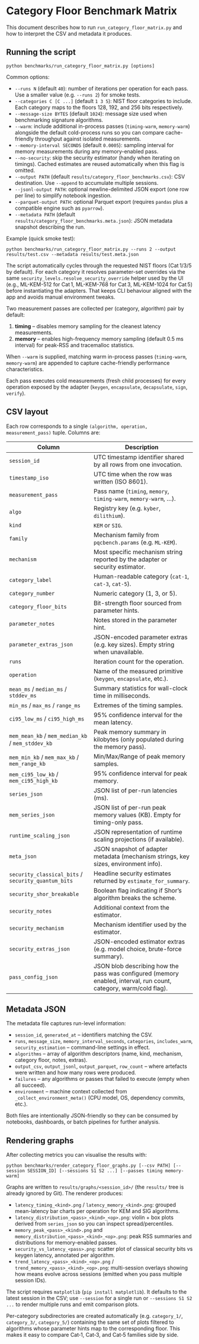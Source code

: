 # Category Floor Benchmark Matrix

This document describes how to run `run_category_floor_matrix.py` and how to interpret the CSV and metadata it produces.

## Running the script

```
python benchmarks/run_category_floor_matrix.py [options]
```

Common options:
- `--runs N` (default `40`): number of iterations per operation for each pass. Use a smaller value (e.g. `--runs 2`) for smoke tests.
- `--categories C [C ...]` (default `1 3 5`): NIST floor categories to include. Each category maps to the floors 128, 192, and 256 bits respectively.
- `--message-size BYTES` (default `1024`): message size used when benchmarking signature algorithms.
- `--warm`: include additional in-process passes (`timing-warm`, `memory-warm`) alongside the default cold-process runs so you can compare cache-friendly throughput against isolated measurements.
- `--memory-interval SECONDS` (default `0.0005`): sampling interval for memory measurements during any memory-enabled pass.
- `--no-security`: skip the security estimator (handy when iterating on timings). Cached estimates are reused automatically when this flag is omitted.
- `--output PATH` (default `results/category_floor_benchmarks.csv`): CSV destination. Use `--append` to accumulate multiple sessions.
- `--jsonl-output PATH`: optional newline-delimited JSON export (one row per line) to simplify notebook ingestion.
- `--parquet-output PATH`: optional Parquet export (requires `pandas` plus a compatible engine such as `pyarrow`).
- `--metadata PATH` (default `results/category_floor_benchmarks.meta.json`): JSON metadata snapshot describing the run.

Example (quick smoke test):
```
python benchmarks/run_category_floor_matrix.py --runs 2 --output results/test.csv --metadata results/test.meta.json
```

The script automatically cycles through the requested NIST floors (Cat 1/3/5 by default). For each category it resolves parameter-set overrides via the same `security_levels.resolve_security_override` helper used by the UI (e.g., ML-KEM-512 for Cat 1, ML-KEM-768 for Cat 3, ML-KEM-1024 for Cat 5) before instantiating the adapters. That keeps CLI behaviour aligned with the app and avoids manual environment tweaks.

Two measurement passes are collected per (category, algorithm) pair by default:
1. **timing** – disables memory sampling for the cleanest latency measurements.
2. **memory** – enables high-frequency memory sampling (default 0.5 ms interval) for peak-RSS and tracemalloc statistics.

When `--warm` is supplied, matching warm in-process passes (`timing-warm`, `memory-warm`) are appended to capture cache-friendly performance characteristics.

Each pass executes cold measurements (fresh child processes) for every operation exposed by the adapter (`keygen`, `encapsulate`, `decapsulate`, `sign`, `verify`).

## CSV layout

Each row corresponds to a single `(algorithm, operation, measurement_pass)` tuple. Columns are:

| Column | Description |
| --- | --- |
| `session_id` | UTC timestamp identifier shared by all rows from one invocation. |
| `timestamp_iso` | UTC time when the row was written (ISO 8601). |
| `measurement_pass` | Pass name (`timing`, `memory`, `timing-warm`, `memory-warm`, …). |
| `algo` | Registry key (e.g. `kyber`, `dilithium`). |
| `kind` | `KEM` or `SIG`. |
| `family` | Mechanism family from `pqcbench.params` (e.g. `ML-KEM`). |
| `mechanism` | Most specific mechanism string reported by the adapter or security estimator. |
| `category_label` | Human-readable category (`cat-1`, `cat-3`, `cat-5`). |
| `category_number` | Numeric category (1, 3, or 5). |
| `category_floor_bits` | Bit-strength floor sourced from parameter hints. |
| `parameter_notes` | Notes stored in the parameter hint. |
| `parameter_extras_json` | JSON-encoded parameter extras (e.g. key sizes). Empty string when unavailable. |
| `runs` | Iteration count for the operation. |
| `operation` | Name of the measured primitive (`keygen`, `encapsulate`, etc.). |
| `mean_ms` / `median_ms` / `stddev_ms` | Summary statistics for wall-clock time in milliseconds. |
| `min_ms` / `max_ms` / `range_ms` | Extremes of the timing samples. |
| `ci95_low_ms` / `ci95_high_ms` | 95% confidence interval for the mean latency. |
| `mem_mean_kb` / `mem_median_kb` / `mem_stddev_kb` | Peak memory summary in kilobytes (only populated during the memory pass). |
| `mem_min_kb` / `mem_max_kb` / `mem_range_kb` | Min/Max/Range of peak memory samples. |
| `mem_ci95_low_kb` / `mem_ci95_high_kb` | 95% confidence interval for peak memory. |
| `series_json` | JSON list of per-run latencies (ms). |
| `mem_series_json` | JSON list of per-run peak memory values (KB). Empty for timing-only pass. |
| `runtime_scaling_json` | JSON representation of runtime scaling projections (if available). |
| `meta_json` | JSON snapshot of adapter metadata (mechanism strings, key sizes, environment info). |
| `security_classical_bits` / `security_quantum_bits` | Headline security estimates returned by `estimate_for_summary`. |
| `security_shor_breakable` | Boolean flag indicating if Shor’s algorithm breaks the scheme. |
| `security_notes` | Additional context from the estimator. |
| `security_mechanism` | Mechanism identifier used by the estimator. |
| `security_extras_json` | JSON-encoded estimator extras (e.g. model choice, brute-force summary). |
| `pass_config_json` | JSON blob describing how the pass was configured (memory enabled, interval, run count, category, warm/cold flag).

## Metadata JSON

The metadata file captures run-level information:
- `session_id`, `generated_at` – identifiers matching the CSV.
- `runs`, `message_size`, `memory_interval_seconds`, `categories`, `includes_warm`, `security_estimation` – command-line settings in effect.
- `algorithms` – array of algorithm descriptors (name, kind, mechanism, category floor, notes, extras).
- `output_csv`, `output_jsonl`, `output_parquet`, `row_count` – where artefacts were written and how many rows were produced.
- `failures` – any algorithms or passes that failed to execute (empty when all succeed).
- `environment` – machine context collected from `_collect_environment_meta()` (CPU model, OS, dependency commits, etc.).

Both files are intentionally JSON-friendly so they can be consumed by notebooks, dashboards, or batch pipelines for further analysis.

## Rendering graphs

After collecting metrics you can visualise the results with:

```
python benchmarks/render_category_floor_graphs.py [--csv PATH] [--session SESSION_ID] [--sessions S1 S2 ...] [--passes timing memory-warm]
```

Graphs are written to `results/graphs/<session_id>/` (the `results/` tree is already ignored by Git). The renderer produces:

- `latency_timing_<kind>.png` / `latency_memory_<kind>.png`: grouped mean-latency bar charts per operation for KEM and SIG algorithms.
- `latency_distribution_<pass>_<kind>_<op>.png`: violin + box plots derived from `series_json` so you can inspect spread/percentiles.
- `memory_peak_<pass>_<kind>.png` and `memory_distribution_<pass>_<kind>_<op>.png`: peak RSS summaries and distributions for memory-enabled passes.
- `security_vs_latency_<pass>.png`: scatter plot of classical security bits vs keygen latency, annotated per algorithm.
- `trend_latency_<pass>_<kind>_<op>.png` / `trend_memory_<pass>_<kind>_<op>.png`: multi-session overlays showing how means evolve across sessions (emitted when you pass multiple session IDs).

The script requires `matplotlib` (`pip install matplotlib`). It defaults to the latest session in the CSV; use `--session` for a single run or `--sessions S1 S2 ...` to render multiple runs and emit comparison plots.

Per-category subdirectories are created automatically (e.g. `category_1/`, `category_3/`, `category_5/`) containing the same set of plots filtered to algorithms whose parameter hints map to the corresponding floor. This makes it easy to compare Cat‑1, Cat‑3, and Cat‑5 families side by side.
